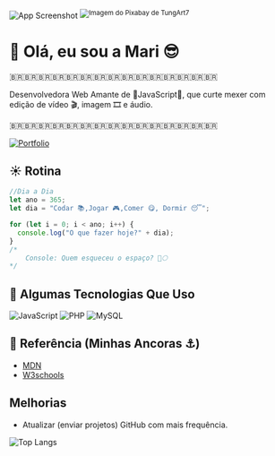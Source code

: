 
![App Screenshot](https://cdn.pixabay.com/photo/2024/04/23/16/14/technology-8715600_960_720.jpg)
<sup>![Imagem do Pixabay de TungArt7](https://pixabay.com/pt/illustrations/tecnologia-o-circuito-eletr%C3%B4nico-8715600/) </sup>

# 🪪 Olá, eu sou a Mari 😎

🇧🇷🇧🇷🇧🇷🇧🇷🇧🇷🇧🇷🇧🇷🇧🇷🇧🇷🇧🇷🇧🇷🇧🇷🇧🇷🇧🇷🇧🇷

Desenvolvedora Web Amante de 👑JavaScript👑, que curte mexer com edição de vídeo 🎬, imagem 🎞️ e áudio.

🇧🇷🇧🇷🇧🇷🇧🇷🇧🇷🇧🇷🇧🇷🇧🇷🇧🇷🇧🇷🇧🇷🇧🇷🇧🇷🇧🇷🇧🇷

[![Portfolio](https://img.shields.io/badge/Portfolio-74FFE0?style=for-the-badge&logo=todoist&logoColor=730DD9)](https://1001utilidades.online/)

## ☀️ Rotina
```javascript
//Dia a Dia
let ano = 365;
let dia = "Codar 📚,Jogar 🎮,Comer 😋, Dormir 😴";

for (let i = 0; i < ano; i++) {
  console.log("O que fazer hoje?" + dia);
}
/*
    Console: Quem esqueceu o espaço? 🌌🌕
*/
```
## 📡 Algumas Tecnologias Que Uso

![JavaScript](https://img.shields.io/badge/JavaScript-F7DF1E?style=for-the-badge&logo=javascript&logoColor=black)  ![PHP](https://img.shields.io/badge/PHP-777BB4?style=for-the-badge&logo=php&logoColor=white)  ![MySQL](https://img.shields.io/badge/MySQL-240C83?style=for-the-badge&logo=mysql&logoColor=FFA820)
  


## 🧭 Referência (Minhas Ancoras ⚓) 

 - [MDN](https://developer.mozilla.org/pt-BR/)
 - [W3schools](https://www.w3schools.com/)

## Melhorias

 - Atualizar (enviar projetos) GitHub com mais frequência.

![Top Langs](https://github-readme-stats-git-masterrstaa-rickstaa.vercel.app/api/top-langs/?username=mariannecod&layout=compact&bg_color=2964CF&border_color=30A3DC&title_color=F5AB19&text_color=FFF)
